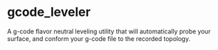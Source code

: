 # gcode_leveler
A g-code flavor neutral leveling utility that will automatically probe your surface, and conform your g-code file to the recorded topology.
